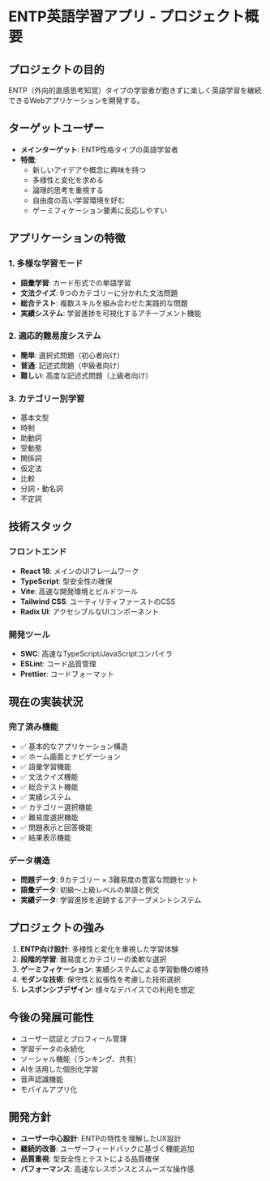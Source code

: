 # ENTP英語学習アプリ - プロジェクト概要

## プロジェクトの目的

ENTP（外向的直感思考知覚）タイプの学習者が飽きずに楽しく英語学習を継続できるWebアプリケーションを開発する。

## ターゲットユーザー

- **メインターゲット**: ENTP性格タイプの英語学習者
- **特徴**: 
  - 新しいアイデアや概念に興味を持つ
  - 多様性と変化を求める
  - 論理的思考を重視する
  - 自由度の高い学習環境を好む
  - ゲーミフィケーション要素に反応しやすい

## アプリケーションの特徴

### 1. 多様な学習モード
- **語彙学習**: カード形式での単語学習
- **文法クイズ**: 9つのカテゴリーに分かれた文法問題
- **総合テスト**: 複数スキルを組み合わせた実践的な問題
- **実績システム**: 学習進捗を可視化するアチーブメント機能

### 2. 適応的難易度システム
- **簡単**: 選択式問題（初心者向け）
- **普通**: 記述式問題（中級者向け）
- **難しい**: 高度な記述式問題（上級者向け）

### 3. カテゴリー別学習
- 基本文型
- 時制
- 助動詞
- 受動態
- 関係詞
- 仮定法
- 比較
- 分詞・動名詞
- 不定詞

## 技術スタック

### フロントエンド
- **React 18**: メインのUIフレームワーク
- **TypeScript**: 型安全性の確保
- **Vite**: 高速な開発環境とビルドツール
- **Tailwind CSS**: ユーティリティファーストのCSS
- **Radix UI**: アクセシブルなUIコンポーネント

### 開発ツール
- **SWC**: 高速なTypeScript/JavaScriptコンパイラ
- **ESLint**: コード品質管理
- **Prettier**: コードフォーマット

## 現在の実装状況

### 完了済み機能
- ✅ 基本的なアプリケーション構造
- ✅ ホーム画面とナビゲーション
- ✅ 語彙学習機能
- ✅ 文法クイズ機能
- ✅ 総合テスト機能
- ✅ 実績システム
- ✅ カテゴリー選択機能
- ✅ 難易度選択機能
- ✅ 問題表示と回答機能
- ✅ 結果表示機能

### データ構造
- **問題データ**: 9カテゴリー × 3難易度の豊富な問題セット
- **語彙データ**: 初級〜上級レベルの単語と例文
- **実績データ**: 学習進捗を追跡するアチーブメントシステム

## プロジェクトの強み

1. **ENTP向け設計**: 多様性と変化を重視した学習体験
2. **段階的学習**: 難易度とカテゴリーの柔軟な選択
3. **ゲーミフィケーション**: 実績システムによる学習動機の維持
4. **モダンな技術**: 保守性と拡張性を考慮した技術選択
5. **レスポンシブデザイン**: 様々なデバイスでの利用を想定

## 今後の発展可能性

- ユーザー認証とプロフィール管理
- 学習データの永続化
- ソーシャル機能（ランキング、共有）
- AIを活用した個別化学習
- 音声認識機能
- モバイルアプリ化

## 開発方針

- **ユーザー中心設計**: ENTPの特性を理解したUX設計
- **継続的改善**: ユーザーフィードバックに基づく機能追加
- **品質重視**: 型安全性とテストによる品質確保
- **パフォーマンス**: 高速なレスポンスとスムーズな操作感